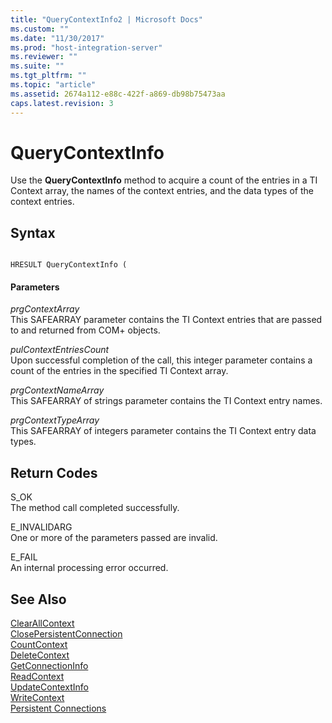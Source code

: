 ```yaml
---
title: "QueryContextInfo2 | Microsoft Docs"
ms.custom: ""
ms.date: "11/30/2017"
ms.prod: "host-integration-server"
ms.reviewer: ""
ms.suite: ""
ms.tgt_pltfrm: ""
ms.topic: "article"
ms.assetid: 2674a112-e88c-422f-a869-db98b75473aa
caps.latest.revision: 3
---
```

# QueryContextInfo
Use the **QueryContextInfo** method to acquire a count of the entries in a TI Context array, the names of the context entries, and the data types of the context entries.  
  
## Syntax  
  
```  
  
HRESULT QueryContextInfo (  
```  
  
#### Parameters  
 *prgContextArray*  
 This SAFEARRAY parameter contains the TI Context entries that are passed to and returned from COM+ objects.  
  
 *pulContextEntriesCount*  
 Upon successful completion of the call, this integer parameter contains a count of the entries in the specified TI Context array.  
  
 *prgContextNameArray*  
 This SAFEARRAY of strings parameter contains the TI Context entry names.  
  
 *prgContextTypeArray*  
 This SAFEARRAY of integers parameter contains the TI Context entry data types.  
  
## Return Codes  
 S_OK  
 The method call completed successfully.  
  
 E_INVALIDARG  
 One or more of the parameters passed are invalid.  
  
 E_FAIL  
 An internal processing error occurred.  
  
## See Also  
 [ClearAllContext](../core/clearallcontext2.md)   
 [ClosePersistentConnection](../core/closepersistentconnection2.md)   
 [CountContext](../core/countcontext2.md)   
 [DeleteContext](../core/deletecontext1.md)   
 [GetConnectionInfo](../core/getconnectioninfo1.md)   
 [ReadContext](../core/readcontext2.md)   
 [UpdateContextInfo](../core/updatecontextinfo2.md)   
 [WriteContext](../core/writecontext2.md)   
 [Persistent Connections](../core/persistent-connections1.md)